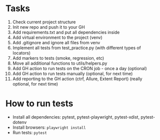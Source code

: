 # Tasks
1. Check current project structure
2. Init new repo and push it to your GH
3. Add requirements.txt and put all dependencies inside
4. Add virtual environment to the project (venv)
5. Add .gitignore and ignore all files from venv
6. Implement all tests from test_practice.py (with different types of locators)
7. Add markers to tests (smoke, regression, etc)
8. Move all additional functions to utils/helpers.py
9. Add GH action to run tests on the CRON job - once a day (optional)
10. Add GH action to run tests manually (optional, for next time)
11. Add reporting to the GH action (ctrf, Allure, Extent Report) (really optional, for next time)

# How to run tests
* Install all dependencies: pytest, pytest-playwright, pytest-xdist, pytest-dotenv
* Install browsers: `playwright install`
* Run tests: `pytest`